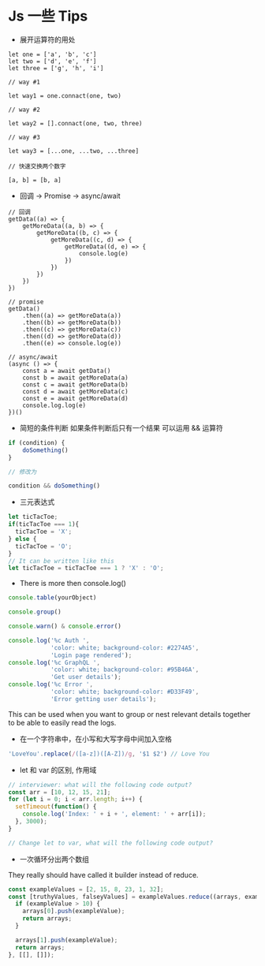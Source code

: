 # Js 一些 Tips

- 展开运算符的用处

```JS
let one = ['a', 'b', 'c']
let two = ['d', 'e', 'f']
let three = ['g', 'h', 'i']

// way #1

let way1 = one.connact(one, two)

// way #2

let way2 = [].connact(one, two, three)

// way #3

let way3 = [...one, ...two, ...three]

// 快速交换两个数字

[a, b] = [b, a]
```

- 回调 -> Promise -> async/await

```JS
// 回调
getData((a) => {
	getMoreData((a, b) => {
		getMoreData((b, c) => {
			getMoreData((c, d) => {
				getMoreData((d, e) => {
					console.log(e)
				})
			})
		})
	})
})

// promise
getData()
	.then((a) => getMoreData(a))
	.then((b) => getMoreData(b))
	.then((c) => getMoreData(c))
	.then((d) => getMoreData(d))
	.then((e) => console.log(e))

// async/await
(async () => {
	const a = await getData()
	const b = await getMoreData(a)
	const c = await getMoreData(b)
	const d = await getMoreData(c)
	const e = await getMoreData(d)
	console.log.log(e)
})()
```

- 简短的条件判断 如果条件判断后只有一个结果 可以运用 && 运算符

```js
if (condition) {
	doSomething()
}

// 修改为

condition && doSomething()
```

- 三元表达式

```js
let ticTacToe;
if(ticTacToe === 1){
  ticTacToe = 'X';
} else {
  ticTacToe = 'O';
}
// It can be written like this
let ticTacToe = ticTacToe === 1 ? 'X' : 'O';
```

- There is more then console.log()

```javascript
console.table(yourObject)

console.group()

console.warn() & console.error()

console.log('%c Auth ',
            'color: white; background-color: #2274A5',
            'Login page rendered');
console.log('%c GraphQL ',
            'color: white; background-color: #95B46A',
            'Get user details');
console.log('%c Error ',
            'color: white; background-color: #D33F49',
            'Error getting user details');
```

This can be used when you want to group or nest relevant details together to be able to easily read the logs.



- 在一个字符串中，在小写和大写字母中间加入空格

```js
'LoveYou'.replace(/([a-z])([A-Z])/g, '$1 $2') // Love You
```

- let 和 var 的区别, 作用域

```js
// interviewer: what will the following code output?
const arr = [10, 12, 15, 21];
for (let i = 0; i < arr.length; i++) {
  setTimeout(function() {
    console.log('Index: ' + i + ', element: ' + arr[i]);
  }, 3000);
}

// Change let to var, what will the following code output?
```

- 一次循环分出两个数组

They really should have called it builder instead of reduce.

```javascript
const exampleValues = [2, 15, 8, 23, 1, 32];
const [truthyValues, falseyValues] = exampleValues.reduce((arrays, exampleValue) => {
  if (exampleValue > 10) {
    arrays[0].push(exampleValue);
    return arrays;
  }

  arrays[1].push(exampleValue);
  return arrays;
}, [[], []]);
```
